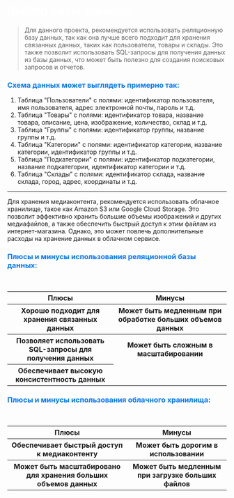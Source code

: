 # <font color="white">Выбор базы данных.</font>

> Для данного проекта, рекомендуется использовать реляционную базу данных, так как она лучше всего подходит для хранения связанных данных, таких как пользователи, товары и склады. Это также позволит использовать SQL-запросы для получения данных из базы данных, что может быть полезно для создания поисковых запросов и отчетов.

### <font color="#0077ff">Схема данных может выглядеть примерно так:</font>

1. Таблица "Пользователи" с полями: идентификатор пользователя, имя пользователя, адрес электронной почты, пароль и т.д.
2. Таблица "Товары" с полями: идентификатор товара, название товара, описание, цена, изображение, количество, склад и т.д.
3. Таблица "Группы" с полями: идентификатор группы, название группы и т.д.
4. Таблица "Категории" с полями: идентификатор категории, название категории, идентификатор группы и т.д.
5. Таблица "Подкатегории" с полями: идентификатор подкатегории, название подкатегории, идентификатор категории и т.д.
6. Таблица "Склады" с полями: идентификатор склада, название склада, город, адрес, координаты и т.д.

***
Для хранения медиаконтента, рекомендуется использовать облачное хранилище, такое как Amazon S3 или Google Cloud Storage. Это позволит эффективно хранить большие объемы изображений и других медиафайлов, а также обеспечить быстрый доступ к этим файлам из интернет-магазина. Однако, это может повлечь дополнительные расходы на хранение данных в облачном сервисе.

### <font color="#0077ff">Плюсы и минусы использования реляционной базы данных:</font>
<br/>
<table>
    <tr>
        <th>Плюсы</th>
        <th>Минусы</th>
    </tr>
    <tr>
        <th>Хорошо подходит для хранения связанных данных</th>
        <th>Может быть медленным при обработке больших объемов данных</th>
    </tr>
    <tr>
        <th>Позволяет использовать SQL-запросы для получения данных</th>
        <th>Может быть сложным в масштабировании</th>
    </tr>
    <tr>
        <th>Обеспечивает высокую консистентность данных</th>
    </tr>
</table>

### <font color="#0077ff">Плюсы и минусы использования облачного хранилища:</font>

<br/>
<table>
    <tr>
        <th>Плюсы</th>
        <th>Минусы</th>
    </tr>
    <tr>
        <th>Обеспечивает быстрый доступ к медиаконтенту</th>
        <th> Может быть дорогим в использовании</th>
    </tr>
    <tr>
        <th>Может быть масштабировано для хранения больших объемов данных</th>
        <th>Может быть медленным при загрузке больших файлов</th>
    </tr>
</table>